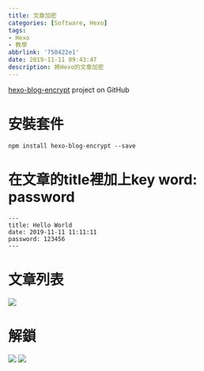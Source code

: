 ```yaml
---
title: 文章加密
categories: [Software, Hexo]
tags:
- Hexo
- 教學
abbrlink: '750422e1'
date: 2019-11-11 09:43:47
description: 將Hexo的文章加密
---
```

[hexo-blog-encrypt](https://github.com/MikeCoder/hexo-blog-encrypt/blob/master/ReadMe.zh.md) project on GitHub

# 安裝套件
`npm install hexo-blog-encrypt --save`

# 在文章的title裡加上key word: password
```
---
title: Hello World
date: 2019-11-11 11:11:11
password: 123456
---
```

# 文章列表
![](image01.jpg)

# 解鎖
![](image02.jpg)
![](image03.jpg)